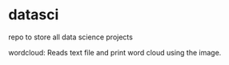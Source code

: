 # datasci
repo to store all data science projects

wordcloud: Reads text file and print word cloud using the image. 
